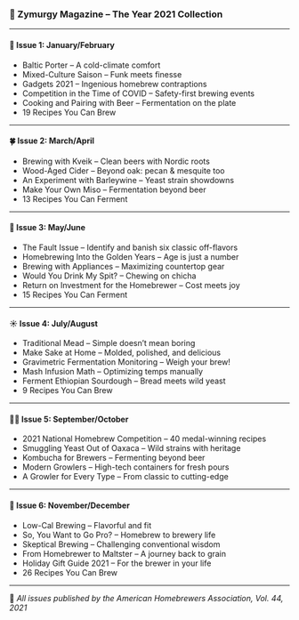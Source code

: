 ### 🍻 Zymurgy Magazine – The Year 2021 Collection

---

#### 🧊 **Issue 1: January/February**
- Baltic Porter – A cold-climate comfort
- Mixed-Culture Saison – Funk meets finesse
- Gadgets 2021 – Ingenious homebrew contraptions
- Competition in the Time of COVID – Safety-first brewing events
- Cooking and Pairing with Beer – Fermentation on the plate
- 19 Recipes You Can Brew

---

#### 🍀 **Issue 2: March/April**
- Brewing with Kveik – Clean beers with Nordic roots
- Wood-Aged Cider – Beyond oak: pecan & mesquite too
- An Experiment with Barleywine – Yeast strain showdowns
- Make Your Own Miso – Fermentation beyond beer
- 13 Recipes You Can Ferment

---

#### 🍯 **Issue 3: May/June**
- The Fault Issue – Identify and banish six classic off-flavors
- Homebrewing Into the Golden Years – Age is just a number
- Brewing with Appliances – Maximizing countertop gear
- Would You Drink My Spit? – Chewing on chicha
- Return on Investment for the Homebrewer – Cost meets joy
- 15 Recipes You Can Ferment

---

#### ☀️ **Issue 4: July/August**
- Traditional Mead – Simple doesn’t mean boring
- Make Sake at Home – Molded, polished, and delicious
- Gravimetric Fermentation Monitoring – Weigh your brew!
- Mash Infusion Math – Optimizing temps manually
- Ferment Ethiopian Sourdough – Bread meets wild yeast
- 9 Recipes You Can Brew

---

#### 🧙‍♂️ **Issue 5: September/October**
- 2021 National Homebrew Competition – 40 medal-winning recipes
- Smuggling Yeast Out of Oaxaca – Wild strains with heritage
- Kombucha for Brewers – Fermenting beyond beer
- Modern Growlers – High-tech containers for fresh pours
- A Growler for Every Type – From classic to cutting-edge

---

#### 🧪 **Issue 6: November/December**
- Low-Cal Brewing – Flavorful and fit
- So, You Want to Go Pro? – Homebrew to brewery life
- Skeptical Brewing – Challenging conventional wisdom
- From Homebrewer to Maltster – A journey back to grain
- Holiday Gift Guide 2021 – For the brewer in your life
- 26 Recipes You Can Brew

---

🍺 *All issues published by the American Homebrewers Association, Vol. 44, 2021*
